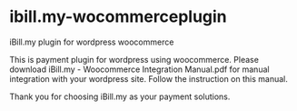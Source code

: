 # ibill.my-wocommerceplugin
iBill.my plugin for wordpress woocommerce

This is payment plugin for wordpress using woocommerce.
Please download iBill.my - Woocommerce Integration Manual.pdf for manual integration with your wordpress site.
Follow the instruction on this manual.

Thank you for choosing iBill.my as your payment solutions.
